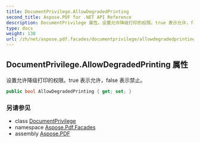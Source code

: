 ```yaml
---
title: DocumentPrivilege.AllowDegradedPrinting
second_title: Aspose.PDF for .NET API Reference
description: DocumentPrivilege 属性。设置允许降级打印的权限。true 表示允许，false 表示禁止
type: docs
weight: 130
url: /zh/net/aspose.pdf.facades/documentprivilege/allowdegradedprinting/
---
```

## DocumentPrivilege.AllowDegradedPrinting 属性

设置允许降级打印的权限。true 表示允许，false 表示禁止。

```csharp
public bool AllowDegradedPrinting { get; set; }
```

### 另请参见

* class [DocumentPrivilege](../)
* namespace [Aspose.Pdf.Facades](../../../aspose.pdf.facades/)
* assembly [Aspose.PDF](../../../)